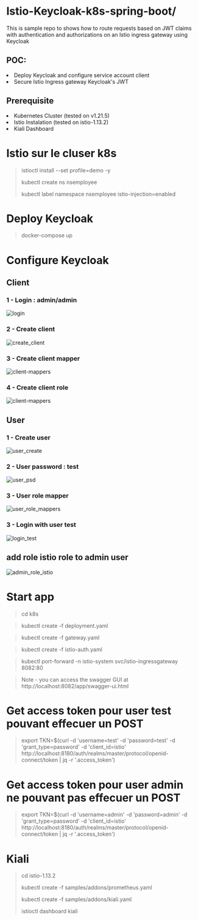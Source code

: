 # Istio-Keycloak-k8s-spring-boot/

This is sample repo to shows how to route requests based on JWT claims with authentication and authorizations on an Istio ingress gateway using Keycloak 

## POC:
<li>
Deploy Keycloak and configure service account client
</li>
<li>
Secure Istio Ingress gateway Keycloak's JWT
</li>

## Prerequisite

<li>
Kubernetes Cluster (tested on v1.21.5)
 </li>
 <li>
Istio Instalation (tested on istio-1.13.2)
</li>
<li>
Kiali Dashboard
</li>


# Istio sur le cluser k8s

> istioctl install --set profile=demo -y
>
> kubectl create ns nsemployee
>
> kubectl label namespace nsemployee istio-injection=enabled


# Deploy Keycloak

> docker-compose up

# Configure Keycloak

## Client

### 1 - Login : admin/admin

![login](images/login.png)

### 2 - Create client

![create_client](images/client.png)

### 3 - Create client mapper

![client-mappers](images/client-mappers.png)

### 4 - Create client role

![client-mappers](images/client-roles.png)

## User

### 1 - Create user

![user_create](images/user-create.png)

### 2 - User password : test

![user_psd](images/user-password.png)

### 3 - User role mapper

![user_role_mappers](images/user-role-mappers.png)

### 3 - Login with user test

![login_test](images/login-test-user.png)

## add role istio role to admin user

![admin_role_istio](images/user-admin-roleIstio.png)

# Start app

> cd k8s

> kubectl create -f deployment.yaml

> kubectl create -f gateway.yaml

> kubectl create -f istio-auth.yaml

> kubectl port-forward -n istio-system svc/istio-ingressgateway 8082:80

> Note - you can access the swagger GUI at http://localhost:8082/app/swagger-ui.html

# Get access token pour user test pouvant effecuer un POST

> export TKN=$(curl -d 'username=test' -d 'password=test' -d 'grant_type=password' -d 'client_id=istio' http://localhost:8180/auth/realms/master/protocol/openid-connect/token | jq -r '.access_token')

# Get access token pour user admin ne pouvant pas effecuer un POST

> export TKN=$(curl -d 'username=admin' -d 'password=admin' -d 'grant_type=password' -d 'client_id=istio' http://localhost:8180/auth/realms/master/protocol/openid-connect/token | jq -r '.access_token')

# Kiali

> cd istio-1.13.2
> 
> kubectl create -f samples/addons/prometheus.yaml
>
> kubectl create -f samples/addons/kiali.yaml
>
> istioctl dashboard kiali

